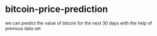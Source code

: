 # bitcoin-price-prediction
we can predict the value of bitcoin for the next 30 days with the help of previous data set
